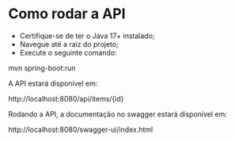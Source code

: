 # Como rodar a API

- Certifique-se de ter o Java 17+ instalado;
- Navegue até a raiz do projeto;
- Execute o seguinte comando:

mvn spring-boot:run

A API estará disponível em:

http://localhost:8080/api/items/{id}


Rodando a API, a documentação no swagger estará disponível em:

http://localhost:8080/swagger-ui/index.html




